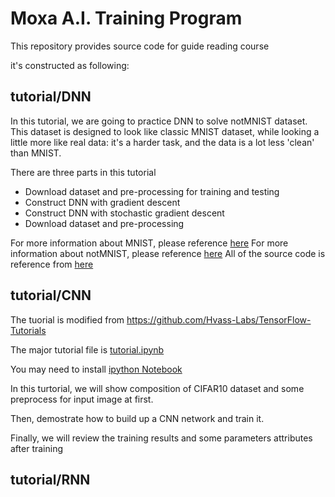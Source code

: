 # Moxa A.I. Training Program

This repository provides source code for guide reading course

it's constructed as following:

## tutorial/DNN

In this tutorial, we are going to practice DNN to solve notMNIST dataset. This dataset is designed to look like classic MNIST dataset, while looking a little more like real data: it's a harder task, and the data is a lot less 'clean' than MNIST.

There are three parts in this tutorial 

* Download dataset and pre-processing for training and testing 
* Construct DNN with gradient descent
* Construct DNN with stochastic gradient descent
* Download dataset and pre-processing 

For more information about MNIST, please reference [here](http://yann.lecun.com/exdb/mnist/)
For more information about notMNIST, please reference [here](http://yaroslavvb.blogspot.tw/2011/09/notmnist-dataset.html)
All of the source code is reference from [here](https://github.com/tensorflow/tensorflow/tree/master/tensorflow/examples/udacity)


## tutorial/CNN

The tuorial is modified from https://github.com/Hvass-Labs/TensorFlow-Tutorials

The major tutorial file is [tutorial.ipynb](https://github.com/dashmoment/moxa_ai_training/blob/master/tutorial/02_CNN/tutorial.ipynb)

You may need to install [ipython Notebook](http://jupyter.org/)

In this turtorial, we will show composition of CIFAR10 dataset and some preprocess for input image at first.

Then, demostrate how to build up a CNN network and train it.

Finally, we will review the training results and some parameters attributes after training 



## tutorial/RNN


